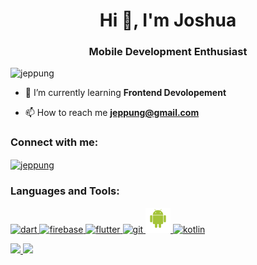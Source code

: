 <h1 align="center">Hi 👋, I'm Joshua</h1>
<h3 align="center">Mobile Development Enthusiast</h3>

<p align="left"> <img src="https://komarev.com/ghpvc/?username=jeppung&label=Profile%20views&color=0e75b6&style=flat" alt="jeppung" /> </p>

- 🌱 I’m currently learning **Frontend Devolopement**

- 📫 How to reach me **jeppung@gmail.com**

<h3 align="left">Connect with me:</h3>
<p align="left">
<a href="https://linkedin.com/in/jeppung" target="blank"><img align="center" src="https://raw.githubusercontent.com/rahuldkjain/github-profile-readme-generator/master/src/images/icons/Social/linked-in-alt.svg" alt="jeppung" height="30" width="40" /></a>
</p>

<h3 align="left">Languages and Tools:</h3>
<p align="left"> <a href="https://dart.dev" target="_blank" rel="noreferrer"> <img src="https://www.vectorlogo.zone/logos/dartlang/dartlang-icon.svg" alt="dart" width="40" height="40"/> </a> <a href="https://firebase.google.com/" target="_blank" rel="noreferrer"> <img src="https://www.vectorlogo.zone/logos/firebase/firebase-icon.svg" alt="firebase" width="40" height="40"/> </a> <a href="https://flutter.dev" target="_blank" rel="noreferrer"> <img src="https://www.vectorlogo.zone/logos/flutterio/flutterio-icon.svg" alt="flutter" width="40" height="40"/> </a> <a href="https://git-scm.com/" target="_blank" rel="noreferrer"> <img src="https://www.vectorlogo.zone/logos/git-scm/git-scm-icon.svg" alt="git" width="40" height="40"/> <a href="https://developer.android.com" target="_blank" rel="noreferrer"> <img src="https://raw.githubusercontent.com/devicons/devicon/master/icons/android/android-original-wordmark.svg" alt="android" width="40" height="40"/> </a> </a> <a href="https://kotlinlang.org" target="_blank" rel="noreferrer"> <img src="https://www.vectorlogo.zone/logos/kotlinlang/kotlinlang-icon.svg" alt="kotlin" width="40" height="40"/> </a></p>
<p align="left">
<a href="https://github.com/jeppung">
  <img height="180em" src="https://github-readme-stats-eight-theta.vercel.app/api?username=jeppung&show_icons=true&theme=algolia&include_all_commits=true&count_private=true"/>
  <img height="180em" src="https://github-readme-stats-eight-theta.vercel.app/api/top-langs/?username=jeppung&layout=compact&langs_count=8&theme=algolia"/>
</a>
</p>




